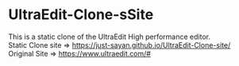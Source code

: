 # UltraEdit-Clone-sSite
This is a static clone of the UltraEdit High performance editor.<br>
Static Clone site => https://just-sayan.github.io/UltraEdit-Clone-site/ <br>
Original Site => https://www.ultraedit.com/#
